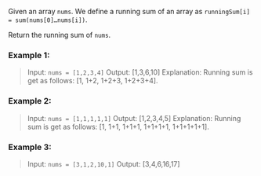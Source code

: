 Given an array `nums`. We define a running sum of an array as `runningSum[i] = sum(nums[0]…nums[i])`.<br/>

Return the running sum of `nums`. <br/>

### Example 1:

> Input: `nums = [1,2,3,4]`
> Output: [1,3,6,10]
> Explanation: Running sum is get as follows: [1, 1+2, 1+2+3, 1+2+3+4].

### Example 2:

> Input: `nums = [1,1,1,1,1]`
> Output: [1,2,3,4,5]
> Explanation: Running sum is get as follows: [1, 1+1, 1+1+1, 1+1+1+1, 1+1+1+1+1].

### Example 3:

> Input: `nums = [3,1,2,10,1]`
> Output: [3,4,6,16,17]
